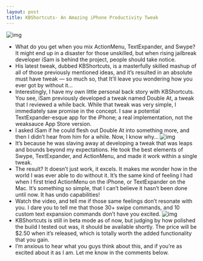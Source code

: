 ```yaml
---
layout: post
title: KBShortcuts- An Amazing iPhone Productivity Tweak
---
```

![img](http://media.idownloadblog.com/wp-content/uploads/2011/09/KBShortcuts-Cydia.png)
* What do you get when you mix ActionMenu, TextExpander, and Swype? It might end up in a disaster for those unskilled, but when rising jailbreak developer iSam is behind the project, people should take notice.
* His latest tweak, dubbed KBShortcuts, is a masterfully skilled mashup of all of those previously mentioned ideas, and it’s resulted in an absolute must have tweak — so much so, that It’ll leave you wondering how you ever got by without it…
* Interestingly, I have my own little personal back story with KBShortcuts. You see, iSam previously developed a tweak named Double At, a tweak that I reviewed a while back. While that tweak was very simple, I immediately saw promise in the concept. I saw a potential TextExpander-esque app for the iPhone; a real implementation, not the weaksauce App Store version.
* I asked iSam if he could flesh out Double At into something more, and then I didn’t hear from him for a while. Now, I know why…
![img](http://media.idownloadblog.com/wp-content/uploads/2011/09/KBShortcuts-Help.png)
* It’s because he was slaving away at developing a tweak that was leaps and bounds beyond my expectations. He took the best elements of Swype, TextExpander, and ActionMenu, and made it work within a single tweak.
* The result? It doesn’t just work, it excels. It makes me wonder how in the world I was ever able to do without it. It’s the same kind of feeling I had when I first tried ActionMenu on the iPhone, or TextExpander on the Mac. It’s something so simple, that I can’t believe it hasn’t been done until now. It has undo capabilities!
* Watch the video, and tell me if those same feelings don’t resonate with you. I dare you to tell me that those 30+ swipe commands, and 10 custom text expansion commands don’t have you excited.
![img](http://media.idownloadblog.com/wp-content/uploads/2011/09/KBShortcuts-Settings.png)
* KBShortcuts is still in beta mode as of now, but judging by how polished the build I tested out was, it should be available shortly. The price will be $2.50 when it’s released, which is totally worth the added functionality that you gain.
* I’m anxious to hear what you guys think about this, and if you’re as excited about it as I am. Let me know in the comments below.

